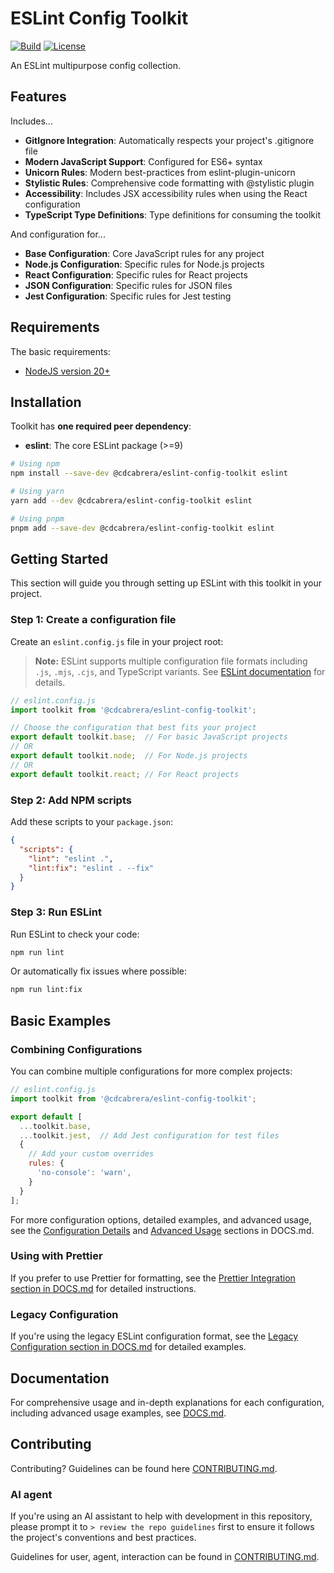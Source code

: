 # ESLint Config Toolkit

[![Build](https://github.com/cdcabrera/eslint-config-toolkit/actions/workflows/integration.yml/badge.svg?branch=main)](https://github.com/cdcabrera/eslint-config-toolkit/actions/workflows/integration.yml)
[![License](https://img.shields.io/github/license/cdcabrera/eslint-config-toolkit.svg)](https://github.com/cdcabrera/eslint-config-toolkit/blob/main/LICENSE)

An ESLint multipurpose config collection.

## Features

Includes...
- **GitIgnore Integration**: Automatically respects your project's .gitignore file
- **Modern JavaScript Support**: Configured for ES6+ syntax
- **Unicorn Rules**: Modern best-practices from eslint-plugin-unicorn
- **Stylistic Rules**: Comprehensive code formatting with @stylistic plugin
- **Accessibility**: Includes JSX accessibility rules when using the React configuration
- **TypeScript Type Definitions**: Type definitions for consuming the toolkit

And configuration for...
- **Base Configuration**: Core JavaScript rules for any project
- **Node.js Configuration**: Specific rules for Node.js projects
- **React Configuration**: Specific rules for React projects
- **JSON Configuration**: Specific rules for JSON files
- **Jest Configuration**: Specific rules for Jest testing

## Requirements
The basic requirements:
- [NodeJS version 20+](https://nodejs.org/)

## Installation

Toolkit has **one required peer dependency**:
- **eslint**: The core ESLint package (>=9)

```bash
# Using npm
npm install --save-dev @cdcabrera/eslint-config-toolkit eslint

# Using yarn
yarn add --dev @cdcabrera/eslint-config-toolkit eslint

# Using pnpm
pnpm add --save-dev @cdcabrera/eslint-config-toolkit eslint
```

## Getting Started

This section will guide you through setting up ESLint with this toolkit in your project.

### Step 1: Create a configuration file

Create an `eslint.config.js` file in your project root:

> **Note:** ESLint supports multiple configuration file formats including `.js`, `.mjs`, `.cjs`, and TypeScript variants. See [ESLint documentation](https://eslint.org/docs/latest/use/configure/configuration-files) for details.

```js
// eslint.config.js
import toolkit from '@cdcabrera/eslint-config-toolkit';

// Choose the configuration that best fits your project
export default toolkit.base;  // For basic JavaScript projects
// OR
export default toolkit.node;  // For Node.js projects
// OR
export default toolkit.react; // For React projects
```

### Step 2: Add NPM scripts

Add these scripts to your `package.json`:

```json
{
  "scripts": {
    "lint": "eslint .",
    "lint:fix": "eslint . --fix"
  }
}
```

### Step 3: Run ESLint

Run ESLint to check your code:

```bash
npm run lint
```

Or automatically fix issues where possible:

```bash
npm run lint:fix
```

## Basic Examples

### Combining Configurations

You can combine multiple configurations for more complex projects:

```js
// eslint.config.js
import toolkit from '@cdcabrera/eslint-config-toolkit';

export default [
  ...toolkit.base,
  ...toolkit.jest,  // Add Jest configuration for test files
  {
    // Add your custom overrides
    rules: {
      'no-console': 'warn',
    }
  }
];
```

For more configuration options, detailed examples, and advanced usage, see the [Configuration Details](./DOCS.md#configuration-details) and [Advanced Usage](./DOCS.md#advanced-usage) sections in DOCS.md.

### Using with Prettier

If you prefer to use Prettier for formatting, see the [Prettier Integration section in DOCS.md](./DOCS.md#prettier-integration) for detailed instructions.

### Legacy Configuration

If you're using the legacy ESLint configuration format, see the [Legacy Configuration section in DOCS.md](./DOCS.md#legacy-configuration) for detailed examples.

## Documentation

For comprehensive usage and in-depth explanations for each configuration, including advanced usage examples, see [DOCS.md](./DOCS.md).

## Contributing

Contributing? Guidelines can be found here [CONTRIBUTING.md](./CONTRIBUTING.md).

### AI agent

If you're using an AI assistant to help with development in this repository, please prompt it to `> review the repo guidelines` first to ensure it follows the project's conventions and best practices.

Guidelines for user, agent, interaction can be found in [CONTRIBUTING.md](./CONTRIBUTING.md#ai-agent).
